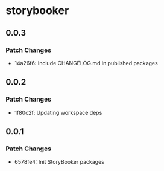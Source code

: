 # storybooker

## 0.0.3

### Patch Changes

- 14a26f6: Include CHANGELOG.md in published packages

## 0.0.2

### Patch Changes

- 1f80c2f: Updating workspace deps

## 0.0.1

### Patch Changes

- 6578fe4: Init StoryBooker packages
